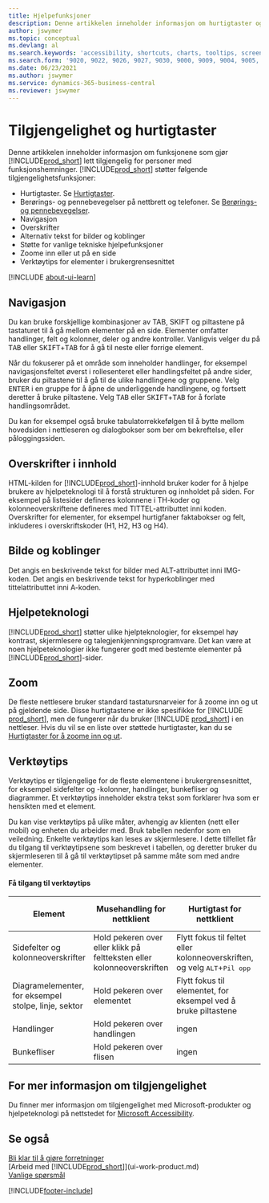 ```yaml
---
title: Hjelpefunksjoner
description: Denne artikkelen inneholder informasjon om hurtigtaster og andre hjelpefunksjoner i Business Central for personer med funksjonshemninger.
author: jswymer
ms.topic: conceptual
ms.devlang: al
ms.search.keywords: 'accessibility, shortcuts, charts, tooltips, screen reader'
ms.search.form: '9020, 9022, 9026, 9027, 9030, 9000, 9009, 9004, 9005, 9024, 9006, 9007, 9010, 9016, 9017'
ms.date: 06/23/2021
ms.author: jswymer
ms.service: dynamics-365-business-central
ms.reviewer: jswymer
---
```

# <a name="accessibility-and-keyboard-shortcuts"></a>Tilgjengelighet og hurtigtaster

Denne artikkelen inneholder informasjon om funksjonene som gjør [!INCLUDE[prod_short](includes/prod_short.md)] lett tilgjengelig for personer med funksjonshemninger. [!INCLUDE[prod_short](includes/prod_short.md)] støtter følgende tilgjengelighetsfunksjoner:  

- Hurtigtaster. Se [Hurtigtaster](keyboard-shortcuts.md).
- Berørings- og pennebevegelser på nettbrett og telefoner. Se [Berørings- og pennebevegelser](touch-gestures.md).
- Navigasjon  
- Overskrifter  
- Alternativ tekst for bilder og koblinger  
- Støtte for vanlige tekniske hjelpefunksjoner 
- Zoome inn eller ut på en side
- Verktøytips for elementer i brukergrensesnittet

[!INCLUDE [about-ui-learn](includes/about-ui-learn.md)]

## <a name="navigation"></a><a name="Navigation"></a>Navigasjon
  
Du kan bruke forskjellige kombinasjoner av TAB, SKIFT og piltastene på tastaturet til å gå mellom elementer på en side. Elementer omfatter handlinger, felt og kolonner, deler og andre kontroller. Vanligvis velger du på <kbd>TAB</kbd> eller <kbd>SKIFT</kbd>+<kbd>TAB</kbd> for å gå til neste eller forrige element.

Når du fokuserer på et område som inneholder handlinger, for eksempel navigasjonsfeltet øverst i rollesenteret eller handlingsfeltet på andre sider, bruker du piltastene til å gå til de ulike handlingene og gruppene. Velg <kbd>ENTER</kbd> i en gruppe for å åpne de underliggende handlingene, og fortsett deretter å bruke piltastene. Velg <kbd>TAB</kbd> eller <kbd>SKIFT</kbd>+<kbd>TAB</kbd> for å forlate handlingsområdet.

Du kan for eksempel også bruke tabulatorrekkefølgen til å bytte mellom hovedsiden i nettleseren og dialogbokser som ber om bekreftelse, eller påloggingssiden.  

## <a name="headings-in-content"></a><a name="Headings"></a>Overskrifter i innhold

HTML-kilden for [!INCLUDE[prod_short](includes/prod_short.md)]-innhold bruker koder for å hjelpe brukere av hjelpeteknologi til å forstå strukturen og innholdet på siden. For eksempel på listesider defineres kolonnene i TH-koder og kolonneoverskriftene defineres med TITTEL-attributtet inni koden. Overskrifter for elementer, for eksempel hurtigfaner faktabokser og felt, inkluderes i overskriftskoder (H1, H2, H3 og H4).  

## <a name="image-and-links"></a><a name="Images"></a>Bilde og koblinger

Det angis en beskrivende tekst for bilder med ALT-attributtet inni IMG-koden. Det angis en beskrivende tekst for hyperkoblinger med tittelattributtet inni A-koden.  

## <a name="assistive-technologies"></a><a name="AssistiveTech"></a>Hjelpeteknologi

[!INCLUDE[prod_short](includes/prod_short.md)] støtter ulike hjelpteknologier, for eksempel høy kontrast, skjermlesere og talegjenkjenningsprogramvare. Det kan være at noen hjelpeteknologier ikke fungerer godt med bestemte elementer på [!INCLUDE[prod_short](includes/prod_short.md)]-sider.  

## <a name="zoom"></a><a name="zoom"></a>Zoom

De fleste nettlesere bruker standard tastatursnarveier for å zoome inn og ut på gjeldende side. Disse hurtigtastene er ikke spesifikke for [!INCLUDE [prod_short](includes/prod_short.md)], men de fungerer når du bruker [!INCLUDE [prod_short](includes/prod_short.md)] i en nettleser. Hvis du vil se en liste over støttede hurtigtaster, kan du se [Hurtigtaster for å zoome inn og ut](keyboard-shortcuts.md#zoomshortcuts).

## <a name="tooltips"></a>Verktøytips

Verktøytips er tilgjengelige for de fleste elementene i brukergrensesnittet, for eksempel sidefelter og -kolonner, handlinger, bunkefliser og diagrammer. Et verktøytips inneholder ekstra tekst som forklarer hva som er hensikten med et element. 

Du kan vise verktøytips på ulike måter, avhengig av klienten (nett eller mobil) og enheten du arbeider med. Bruk tabellen nedenfor som en veiledning. Enkelte verktøytips kan leses av skjermlesere. I dette tilfellet får du tilgang til verktøytipsene som beskrevet i tabellen, og deretter bruker du skjermleseren til å gå til verktøytipset på samme måte som med andre elementer.

#### <a name="accessing-tooltips"></a>Få tilgang til verktøytips

|Element|Musehandling for nettklient|Hurtigtast for nettklient|Berøringsbevegelse på nettbrett/telefon for mobilapp|Støtte for skjermleser|
|-------|-----------------|------------|--------------------------|---------------------|
|Sidefelter og kolonneoverskrifter|Hold pekeren over eller klikk på feltteksten eller kolonneoverskriften|Flytt fokus til feltet eller kolonneoverskriften, og velg <kbd>ALT</kbd>+<kbd>Pil opp</kbd>|Trykk på feltteksten |ja|
|Diagramelementer, for eksempel stolpe, linje, sektor|Hold pekeren over elementet|Flytt fokus til elementet, for eksempel ved å bruke piltastene|Trykk på og hold elementet|ja|
|Handlinger|Hold pekeren over handlingen|ingen|ingen |nei|
|Bunkefliser|Hold pekeren over flisen |ingen|ingen|nei|


<!--
- With a mouse, hover over the element.
- With keyboard, press the Alt+Up Arrow keys.
- On a tablet or phone, tap and hold on the element. To learn about more gestures, see [Touch and Pen Gestures](touch-gestures.md)

-->

## <a name="for-more-accessibility-information"></a>For mer informasjon om tilgjengelighet

Du finner mer informasjon om tilgjengelighet med Microsoft-produkter og hjelpeteknologi på nettstedet for [Microsoft Accessibility](https://go.microsoft.com/fwlink/?LinkId=262160).

## <a name="see-also"></a>Se også

[Bli klar til å gjøre forretninger](ui-get-ready-business.md)  
[Arbeid med [!INCLUDE[prod_short](includes/prod_short.md)]](ui-work-product.md)  
[Vanlige spørsmål](across-faq.yml)  

[!INCLUDE[footer-include](includes/footer-banner.md)]
